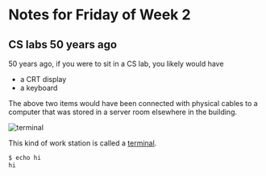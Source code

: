 # Notes for Friday of Week 2

## CS labs 50 years ago

50 years ago, if you were to sit in a CS lab, you likely would have
* a CRT display
* a keyboard

The above two items would have been connected with physical cables to a computer that was stored in a server room elsewhere in the building.

![terminal](https://upload.wikimedia.org/wikipedia/commons/thumb/9/9f/DEC_VT100_terminal_transparent.png/811px-DEC_VT100_terminal_transparent.png)

This kind of work station  is called a [terminal](https://en.wikipedia.org/wiki/Computer_terminal).




```bash
$ echo hi
hi
```
